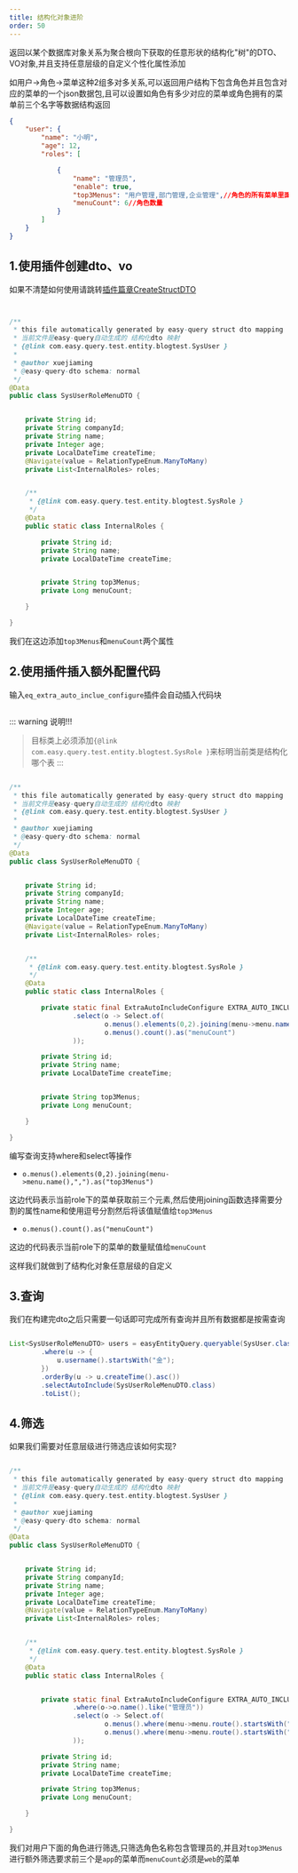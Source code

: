 ```yaml
---
title: 结构化对象进阶
order: 50
---
```

返回以某个数据库对象关系为聚合根向下获取的任意形状的结构化"树"的DTO、VO对象,并且支持任意层级的自定义个性化属性添加

如用户->角色->菜单这种2组多对多关系,可以返回用户结构下包含角色并且包含对应的菜单的一个json数据包,且可以设置如角色有多少对应的菜单或角色拥有的菜单前三个名字等数据结构返回
```json
{
	"user": {
		"name": "小明",
		"age": 12,
		"roles": [

			{
				"name": "管理员",
				"enable": true,
				"top3Menus": "用户管理,部门管理,企业管理",//角色的所有菜单里面的前三个
				"menuCount": 6//角色数量
			}
		]
	}
}
```

## 1.使用插件创建dto、vo

如果不清楚如何使用请跳转[插件篇章CreateStructDTO](/easy-query-doc/plugin/create-struct-dto)

<img :src="$withBase('/images/user_role_menu.jpg')" >

```java

/**
 * this file automatically generated by easy-query struct dto mapping
 * 当前文件是easy-query自动生成的 结构化dto 映射
 * {@link com.easy.query.test.entity.blogtest.SysUser }
 *
 * @author xuejiaming
 * @easy-query-dto schema: normal
 */
@Data
public class SysUserRoleMenuDTO {


    private String id;
    private String companyId;
    private String name;
    private Integer age;
    private LocalDateTime createTime;
    @Navigate(value = RelationTypeEnum.ManyToMany)
    private List<InternalRoles> roles;


    /**
     * {@link com.easy.query.test.entity.blogtest.SysRole }
     */
    @Data
    public static class InternalRoles {

        private String id;
        private String name;
        private LocalDateTime createTime;


        private String top3Menus;
        private Long menuCount;

    }

}

```

我们在这边添加`top3Menus`和`menuCount`两个属性

## 2.使用插件插入额外配置代码
输入`eq_extra_auto_inclue_configure`插件会自动插入代码块



<img :src="$withBase('/images/user_role_menu_extra_auto_configure.jpg')" >


::: warning 说明!!!
> 目标类上必须添加`{@link com.easy.query.test.entity.blogtest.SysRole }`来标明当前类是结构化哪个表
:::




```java

/**
 * this file automatically generated by easy-query struct dto mapping
 * 当前文件是easy-query自动生成的 结构化dto 映射
 * {@link com.easy.query.test.entity.blogtest.SysUser }
 *
 * @author xuejiaming
 * @easy-query-dto schema: normal
 */
@Data
public class SysUserRoleMenuDTO {


    private String id;
    private String companyId;
    private String name;
    private Integer age;
    private LocalDateTime createTime;
    @Navigate(value = RelationTypeEnum.ManyToMany)
    private List<InternalRoles> roles;


    /**
     * {@link com.easy.query.test.entity.blogtest.SysRole }
     */
    @Data
    public static class InternalRoles {

        private static final ExtraAutoIncludeConfigure EXTRA_AUTO_INCLUDE_CONFIGURE = SysRoleProxy.TABLE.EXTRA_AUTO_INCLUDE_CONFIGURE()
                .select(o -> Select.of(
                        o.menus().elements(0,2).joining(menu->menu.name(),",").as("top3Menus"),
                        o.menus().count().as("menuCount")
                ));

        private String id;
        private String name;
        private LocalDateTime createTime;


        private String top3Menus;
        private Long menuCount;

    }

}

```

编写查询支持where和select等操作

- `o.menus().elements(0,2).joining(menu->menu.name(),",").as("top3Menus")`

这边代码表示当前role下的菜单获取前三个元素,然后使用joining函数选择需要分割的属性name和使用逗号分割然后将该值赋值给`top3Menus`

- `o.menus().count().as("menuCount")`

这边的代码表示当前role下的菜单的数量赋值给`menuCount`

这样我们就做到了结构化对象任意层级的自定义

## 3.查询
我们在构建完dto之后只需要一句话即可完成所有查询并且所有数据都是按需查询
```java

List<SysUserRoleMenuDTO> users = easyEntityQuery.queryable(SysUser.class)
		.where(u -> {
			u.username().startsWith("金");
		})
		.orderBy(u -> u.createTime().asc())
		.selectAutoInclude(SysUserRoleMenuDTO.class)
		.toList();
```

## 4.筛选
如果我们需要对任意层级进行筛选应该如何实现?
```java

/**
 * this file automatically generated by easy-query struct dto mapping
 * 当前文件是easy-query自动生成的 结构化dto 映射
 * {@link com.easy.query.test.entity.blogtest.SysUser }
 *
 * @author xuejiaming
 * @easy-query-dto schema: normal
 */
@Data
public class SysUserRoleMenuDTO {


    private String id;
    private String companyId;
    private String name;
    private Integer age;
    private LocalDateTime createTime;
    @Navigate(value = RelationTypeEnum.ManyToMany)
    private List<InternalRoles> roles;


    /**
     * {@link com.easy.query.test.entity.blogtest.SysRole }
     */
    @Data
    public static class InternalRoles {


        private static final ExtraAutoIncludeConfigure EXTRA_AUTO_INCLUDE_CONFIGURE = SysRoleProxy.TABLE.EXTRA_AUTO_INCLUDE_CONFIGURE()
                .where(o->o.name().like("管理员"))
                .select(o -> Select.of(
                        o.menus().where(menu->menu.route().startsWith("/api/app/")).elements(0,2).joining(menu->menu.name(),",").as("top3Menus"),
                        o.menus().where(menu->menu.route().startsWith("/api/web/")).count().as("menuCount")
                ));

        private String id;
        private String name;
        private LocalDateTime createTime;

        private String top3Menus;
        private Long menuCount;

    }

}

```

我们对用户下面的角色进行筛选,只筛选角色名称包含管理员的,并且对`top3Menus`进行额外筛选要求前三个是`app`的菜单而`menuCount`必须是`web`的菜单